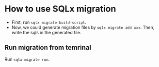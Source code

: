 # How to use SQLx migration

- First, run `sqlx migrate build-script`.
- Now, we could generate migration files by `sqlx migrate add xxx`. Then, write the sqls in the generated file.

## Run migration from temrinal

Run `sqlx migrate run`.